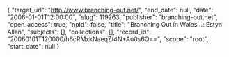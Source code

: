 {
  "target_url": "http://www.branching-out.net/", 
  "end_date": null, 
  "date": "2006-01-01T12:00:00", 
  "slug": 119263, 
  "publisher": "branching-out.net", 
  "open_access": true, 
  "npld": false, 
  "title": "Branching Out in Wales...: Estyn Allan", 
  "subjects": [], 
  "collections": [], 
  "record_id": "20060101T120000/h6cRMxkNaeqZt4N+Au0s6Q==", 
  "scope": "root", 
  "start_date": null
}

